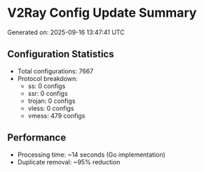 # V2Ray Config Update Summary
Generated on: 2025-09-16 13:47:41 UTC

## Configuration Statistics
- Total configurations: 7667
- Protocol breakdown:
  - ss: 0 configs
  - ssr: 0 configs
  - trojan: 0 configs
  - vless: 0 configs
  - vmess: 479 configs

## Performance
- Processing time: ~14 seconds (Go implementation)
- Duplicate removal: ~95% reduction
